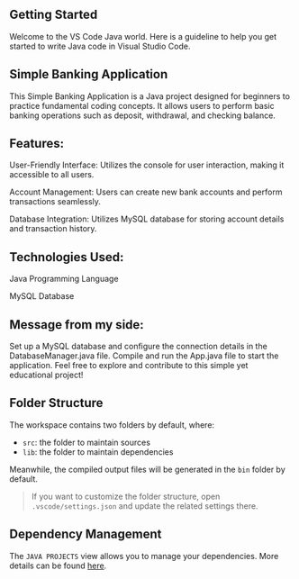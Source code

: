 ## Getting Started

Welcome to the VS Code Java world. Here is a guideline to help you get started to write Java code in Visual Studio Code.

## Simple Banking Application
This Simple Banking Application is a Java project designed for beginners to practice fundamental coding concepts. It allows users to perform basic banking operations such as deposit, withdrawal, and checking balance.

## Features:
User-Friendly Interface: Utilizes the console for user interaction, making it accessible to all users.

Account Management: Users can create new bank accounts and perform transactions seamlessly.

Database Integration: Utilizes MySQL database for storing account details and transaction history.

## Technologies Used:
Java Programming Language

MySQL Database

## Message from my side:
Set up a MySQL database and configure the connection details in the DatabaseManager.java file.
Compile and run the App.java file to start the application.
Feel free to explore and contribute to this simple yet educational project!



## Folder Structure

The workspace contains two folders by default, where:

- `src`: the folder to maintain sources
- `lib`: the folder to maintain dependencies

Meanwhile, the compiled output files will be generated in the `bin` folder by default.

> If you want to customize the folder structure, open `.vscode/settings.json` and update the related settings there.

## Dependency Management

The `JAVA PROJECTS` view allows you to manage your dependencies. More details can be found [here](https://github.com/microsoft/vscode-java-dependency#manage-dependencies).
